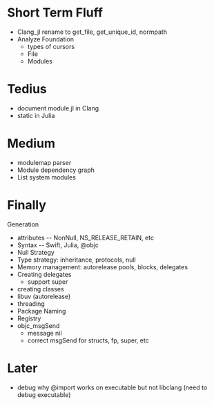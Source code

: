 Short Term Fluff
===================
- Clang_jl rename to get_file, get_unique_id, normpath
- Analyze Foundation
  - types of cursors
  - File
  - Modules

Tedius
=========
- document module.jl in Clang
- static in Julia 

Medium
==============
- modulemap parser
- Module dependency graph
- List system modules

Finally
============
Generation
- attributes -- NonNull, NS_RELEASE_RETAIN, etc
- Syntax -- Swift, Julia, @objc
- Null Strategy
- Type strategy: inheritance, protocols, null
- Memory management: autorelease pools,  blocks, delegates
- Creating delegates
  - support super
- creating classes
- libuv (autorelease)
- threading
- Package Naming
- Registry
- objc_msgSend
  - message nil
  - correct msgSend for structs, fp, super, etc

Later
=============
- debug why @import works on executable but not libclang (need to debug executable)
